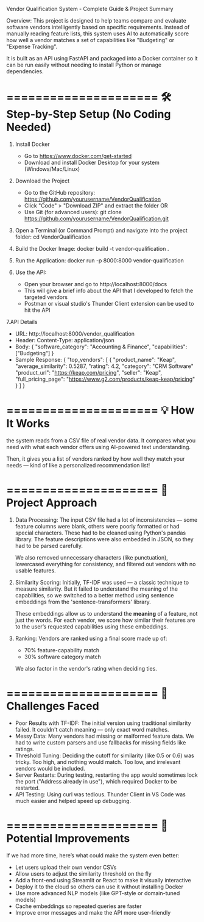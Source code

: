 Vendor Qualification System - Complete Guide & Project Summary

Overview:
This project is designed to help teams compare and evaluate software vendors intelligently based on specific requirements. Instead of manually reading feature lists, this system uses AI to automatically score how well a vendor matches a set of capabilities like "Budgeting" or "Expense Tracking".

It is built as an API using FastAPI and packaged into a Docker container so it can be run easily without needing to install Python or manage dependencies.

=====================
🛠 Step-by-Step Setup (No Coding Needed)
=====================

1. Install Docker
   - Go to https://www.docker.com/get-started
   - Download and install Docker Desktop for your system (Windows/Mac/Linux)

2. Download the Project
   - Go to the GitHub repository: https://github.com/yourusername/VendorQualification
   - Click "Code" > "Download ZIP" and extract the folder
   OR
   - Use Git (for advanced users): 
     git clone https://github.com/yourusername/VendorQualification.git

3. Open a Terminal (or Command Prompt) and navigate into the project folder:
   cd VendorQualification

4. Build the Docker Image:
   docker build -t vendor-qualification .

5. Run the Application:
   docker run -p 8000:8000 vendor-qualification

6. Use the API:
   - Open your browser and go to http://localhost:8000/docs
   - This will give a brief info about the API that I developed to fetch the targeted vendors
   - Postman or visual studio's Thunder Client extension can be used to hit the API

7.API Details
   - URL: http://localhost:8000/vendor_qualification
   - Header: Content-Type: application/json
   - Body:
        {
         "software_category": "Accounting & Finance",
         "capabilities": ["Budgeting"]
        }
   - Sample Response:
	{
 	 "top_vendors": [
    	    {
      	     "product_name": "Keap",
      	     "average_similarity": 0.5287,
      	     "rating": 4.2,
      	     "category": "CRM Software"
             "product_url": "https://keap.com/pricing",
             "seller": "Keap",
             "full_pricing_page": "https://www.g2.com/products/keap-keap/pricing"
    	    }
  	  ]
	}	  	

=====================
💡 How It Works 
=====================
the system reads from a CSV file of real vendor data. It compares what you need with what each vendor offers using AI-powered text understanding.

Then, it gives you a list of vendors ranked by how well they match your needs — kind of like a personalized recommendation list!

=====================
🧠 Project Approach
=====================

1. Data Processing:
   The input CSV file had a lot of inconsistencies — some feature columns were blank, others were poorly formatted or had special characters. These had to be cleaned using Python's pandas library. The feature descriptions were also embedded in JSON, so they had to be parsed carefully.

   We also removed unnecessary characters (like punctuation), lowercased everything for consistency, and filtered out vendors with no usable features.

2. Similarity Scoring:
   Initially, TF-IDF was used — a classic technique to measure similarity. But it failed to understand the meaning of the capabilities, so we switched to a better method using sentence embeddings from the 'sentence-transformers' library.

   These embeddings allow us to understand the **meaning** of a feature, not just the words. For each vendor, we score how similar their features are to the user’s requested capabilities using these embeddings.

3. Ranking:
   Vendors are ranked using a final score made up of:
   - 70% feature-capability match
   - 30% software category match

   We also factor in the vendor's rating when deciding ties.

=====================
🚧 Challenges Faced
=====================

- Poor Results with TF-IDF: The initial version using traditional similarity failed. It couldn't catch meaning — only exact word matches.
- Messy Data: Many vendors had missing or malformed feature data. We had to write custom parsers and use fallbacks for missing fields like ratings.
- Threshold Tuning: Deciding the cutoff for similarity (like 0.5 or 0.6) was tricky. Too high, and nothing would match. Too low, and irrelevant vendors would be included.
- Server Restarts: During testing, restarting the app would sometimes lock the port ("Address already in use"), which required Docker to be restarted.
- API Testing: Using curl was tedious. Thunder Client in VS Code was much easier and helped speed up debugging.

=====================
🚀 Potential Improvements
=====================

If we had more time, here’s what could make the system even better:

- Let users upload their own vendor CSVs
- Allow users to adjust the similarity threshold on the fly
- Add a front-end using Streamlit or React to make it visually interactive
- Deploy it to the cloud so others can use it without installing Docker
- Use more advanced NLP models (like GPT-style or domain-tuned models)
- Cache embeddings so repeated queries are faster
- Improve error messages and make the API more user-friendly


